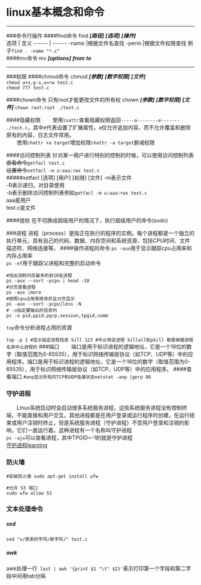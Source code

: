 # linux基本概念和命令
---
###命令行操作
####find命令
find ***[路径]*** ***[选项]*** ***[操作]***  
选项    |  含义
------  | ------
-name |根据文件名查找
-perm |根据文件权限查找
例子<span>`find . -name "*.c"`</span>  
####mv命令
mv ***[options]***  ***from*** ***to***

----
###权限
####chmod命令
chmod ***[参数]*** ***[数字权限]*** ***[文件]***  
<span style="">`chmod u+x,g-x,o=rw test.c`</span>  
<span style="">`chmod 777 test.c`</span>

####chown命令
只有root才能更改文件的所有权
chown ***[参数]*** ***[数字权限]*** ***[文件]*** 
<span style="">`chown root:root ./test.c`</span> 

####隐藏权限
&emsp;&emsp;使用<span>`lsattr`</span>查看隐藏权限返回<span>`-----a--------e------- ./test.c`</span>，其中e代表设置了扩展属性，a仅允许追加内容，而不允许覆盖和删除原有的内容，日志文件常用。  
&emsp;&emsp;使用<span>`chattr +a target`</span>增加权限<span>`chattr -a target`</span>删减权限

####访问控制列表
针对某一用户进行特别的控制的时候，可以使用访问控制列表  
~~查看命令~~<span>`getfacl test.c`</span>  
~~设置命令~~<span>`setfacl -m u:aaa:rwx test.c`</span>  
#####setfacl [选项] [用户] [权限] [文件]
-m表示文件  
-R表示递归，对目录使用  
-b表示删除访问控制列表例如<span>`getfacl -m u:aaa:rwx test.c`</span>  
aaa是用户  
test.c是文件

####提权
在不切换成超级用户的情况下，执行超级用户的命令(sudo)  

###进程
进程（process）是指正在执行的程序的实例。每个进程都是一个独立的执行单元，具有自己的代码、数据、内存空间和系统资源，包括CPU时间、文件描述符、网络连接等。
####操作进程的命令
```ps -aux```用于显示跟踪cpu占用率和内存占用率   
```ps -ef```用于跟踪父进程和完整的启动命令
```
#找出消耗内存最多的前10名进程
ps -aux --sort -pcpu | head -10  
#分页查看进程
ps -aux |more
#按照cpu占用来排序并且分页显示
ps -aux --sort -pcpu|less -N  
# -o指定要输出的信息列
ps -o pid,ppid,pgrp,session,tpgid,comm
```

```top```命令分析进程占用的资源  

```top -p 1 #显示指定进程信息 kill 123 #中止特定进程 killall和pkill 都是根据进程名来中止进程的```
###端口
&emsp;&emsp;端口是用于标识进程的逻辑地址，它是一个16位的数字（取值范围为0-65535），用于标识网络传输层协议（如TCP、UDP等）中的应用程序。端口是用于标识进程的逻辑地址，它是一个16位的数字（取值范围为0-65535），用于标识网络传输层协议（如TCP、UDP等）中的应用程序。
####查看端口
```#anp显示所有的TCP和UDP连接状态netstat -anp |gerp 80```  

### 守护进程
&emsp;&emsp;Linux系统启动时会启动很多系统服务进程，这些系统服务进程没有控制终端，不能直接和用户交互。其他进程都是在用户登录或运行程序时创建，在运行结束或用户注销时终止，但是系统服务进程（守护进程）不受用户登录和注销的影响，它们一直运行着。这种进程有一个名称叫守护进程  
```ps -ajx```可以查看进程，其中TPGID=-1的就是守护进程  
[守护进程learning](https://www.ruanyifeng.com/blog/2016/03/systemd-tutorial-commands.html)
###  防火墙
```#安装防火墙 sudo apt-get install ufw```
```
#允许 53 端口
sudo ufw allow 53
```
### 文本处理命令
##### sed
```sed "s/原来的字符/新字符/" test.c``` 
##### awk
awk处理一行``` last | awk '{print $1 "\t" $2}'```表示打印第一个字段和第二字段中间用tab分隔